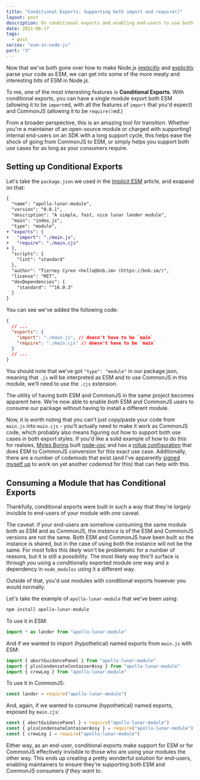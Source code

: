 ```yaml
---
title: "Conditional Exports: Supporting both import and require()"
layout: post
description: On conditional exports and enabling end-users to use both import and require() with your module.
date: 2021-06-17
tags: 
  - post
series: "esm-in-node-js"
part: "3"
---
```

Now that we've both gone over how to make Node.js [implicitly](https://dev.to/bnb/implicit-esm-in-node-js-with-type-module-np) and [explicitly](https://dev.to/bnb/explicit-esm-in-node-js-with-mjs-3ooh) parse your code as ESM, we can get into some of the more meaty and interesting bits of ESM in Node.js.<!-- excerpt -->

To me, one of the most interesting features is **Conditional Exports**. With conditional exports, you can have a single module export both ESM (allowing it to be `import`ed, with all the features of `import` that you'd expect) and CommonJS (allowing it to be `require()`ed.)

From a broader perspective, this is an amazing tool for transition. Whether you're a maintainer of an open-source module or charged with supporting1 internal end-users on an SDK with a long support cycle, this helps ease the shock of going from CommonJS to ESM, or simply helps you support both use cases for as long as your consumers require.

## Setting up Conditional Exports

Let's take the `package.json` we used in the [Implicit ESM][implicit] article, and exapand on that:

```diff
{
  "name": "apollo-lunar-module",
  "version": "0.0.1",
  "description": "A simple, fast, nice lunar lander module",
  "main": "index.js",
  "type": "module",
+ "exports": {
+   "import": "./main.js",
+   "require": "./main.cjs"
+ },
  "scripts": {
    "lint": "standard"
  },
  "author": "Tierney Cyren <hello@bnb.im> (https://bnb.im/)",
  "license": "MIT",
  "devDependencies": {
    "standard": "^16.0.3"
  }
}
```

You can see we've added the following code: 

```json
{
  // ...
  "exports": {
    "import": "./main.js", // doesn't have to be `main`
    "require": "./main.cjs" // doesn't have to be `main`
  }
  // ...
}
```

You should note that we've got `"type": "module"` in our package.json, meaning that `.js` will be interpreted as ESM and to use CommonJS in this module, we'll need to use the `.cjs` extension.


The utility of having both ESM and CommonJS in the same project becomes apparent here. We're now able to enable _both_ ESM and CommonJS users to consume our package without having to install a different module.

Now, it is worth noting that you can't just copy/paste your code from `main.js` into `main.cjs` - you'll actually need to make it work as CommonJS code, which probably also means figuring out how to support both use cases in both export styles. If you'd like a solid example of how to do this for realsies, [Myles Borins][myles] built [node-osc][node-osc] and has a [rollup configuration][rollup] that does ESM to CommonJS conversion for this exact use case. Additionally, there are a number of codemods that exist (and I've apparently [signed myself up][signup] to work on yet another codemod for this) that can help with this.

## Consuming a Module that has Conditional Exports

Thankfully, conditional exports were built in such a way that they're _largely_ invisible to end-users of your module with *one* caveat.

The caveat: if your end-users are somehow consuming the same module both as ESM and as CommonJS, the _instance_ is of the ESM and CommonJS versions are not the same. Both ESM and CommonJS have been built so the instance is shared, but in the case of using _both_ the instance will not be the same. For most folks this _likely_ won't be problematic for a number of reasons, but it is still a possibility. The most likely way this'll surface is through _you_ using a conditionally exported module one way and a dependency in `node_modules` using it a different way.

Outside of that, you'd use modules with conditional exports however you would normally.

Let's take the example of `apollo-lunar-module` that we've been using:

```bash
npm install apollo-lunar-module
```

To use it in ESM:

```js
import * as lander from "apollo-lunar-module"
```

And if we wanted to import (hypothetical) named exports from `main.js` with ESM:

```js
import { abortGuidancePanel } from "apollo-lunar-module"
import { plssCondensateContainerAssy } from "apollo-lunar-module"
import { crewLog } from "apollo-lunar-module"
```

To use it in CommonJS:

```js
const lander = require("apollo-lunar-module")
```

And, again, if we wanted to consume (hypothetical) named exports, exposed by `main.cjs`: 

```js
const { abortGuidancePanel } = require("apollo-lunar-module")
const { plssCondensateContainerAssy } = require("apollo-lunar-module")
const { crewLog } = require("apollo-lunar-module")
```

Either way, as an end-user, conditional exports make support for ESM or for CommonJS effectively invisible to those who are using your modules the other way. This ends up creating a pretty wonderful solution for end-users, enabling maintainers to ensure they're supporting both ESM and CommonJS consumers _if they want to_.

[implicit]: https://dev.to/bnb/implicit-esm-in-node-js-with-type-module-np
[explicit]: https://dev.to/bnb/explicit-esm-in-node-js-with-mjs-3ooh
[myles]: https://twitter.com/MylesBorins
[node-osc]: https://github.com/mylesborins/node-osc
[rollup]: https://github.com/MylesBorins/node-osc/blob/main/rollup.config.mjs
[signup]: https://twitter.com/bitandbang/status/1404929283500478470